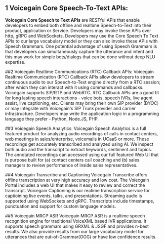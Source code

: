 ## 1 Voicegain Core Speech-To-Text APIs:
**Voicegain Core Speech to Text APIs** are RESTful APIs that enable developers to embed both offline and realtime Speech-to-Text into their product, application 
or Service. Developers may invoke these APIs over http, gRPC and WebSockets. Developers may use the Core Speech To Text APIs to our large vocabulary model or 
they can also invoke these APIs with Speech Grammars. One potential advantage of using Speech Grammars is that developers can simultaneously capture 
the utterance and intent and this may work for simple bots/dialogs that can be done without deep NLU expertise.

##2 Voicegain Realtime Communications (RTC) Callback APIs: 
Voicegain Realtime Communication (RTC) Callback APIs allow developers to stream continuous audio to our Speech-to-Text engine directly from a RTC session; 
after which they can interact with it using commands and callbacks. Voicegain supports SIP/RTP and WebRTC. RTC Callback APIs are a good fit for long lasting speech
interactions - voice bots, speech IVRs, live agent assist, live captioning, etc. Clients may bring their own SIP provider (BYOC) or may integrate with Voicegain's
SIP Trunk provider and carrier infrastructure. Developers may write the application logic in a programming language they prefer - Python, Node.JS, PHP.

##3 Voicegain Speech Analytics: 
Voicegain Speech Analytics is a full featured product for analyzing audio recordings of calls in contact centers, web meetings in sales/enterprise, voicemails 
in UCaaS or more. These recordings get accurately transcribed and analyzed using AI. We inspect both audio and the transcript to extract keywords, sentiment 
and topics. The annotated recordings can accessed using our full featured Web UI that is purpose built for (a) contact centers call coaching and (b) sales managers 
to review performance of inside sales representatives.

##4 Voicegain Transcribe and Captioning
Voicegain Transcribe offers offline transcription at very high accuracy and low cost. The Voiecgain Portal includes a web UI that makes it easy to review and 
correct the transcript. Voicegain Captioning is our reatime transcription service for captioining live events, talks, and presentations. Streaming audio is 
supported using WebSockets and gRPC. Transcripts include timestamps, punctuation and support for custom language models.

##5 Voicegain MRCP ASR
Voicegain MRCP ASR is a realtime speech recognition engine for traditional VoiceXML based IVR applications. It supports speech grammars using GRXML & 
JSGF and provides n-best results. We also provide results from our large vocabulary model for utterances that are out-of-Grammar(OOG) or have
low confidence results. 


